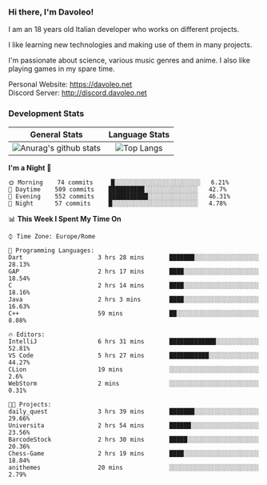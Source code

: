 ### Hi there, I'm Davoleo!

I am an 18 years old Italian developer who works on different projects.

I like learning new technologies and making use of them in many projects.

I'm passionate about science, various music genres and anime.
I also like playing games in my spare time.

Personal Website: https://davoleo.net <br>
Discord Server: http://discord.davoleo.net

### Development Stats

General Stats             |  Language Stats
:-------------------------:|:-------------------------:
![Anurag's github stats](https://github-readme-stats.vercel.app/api?username=Davoleo&count_private=true&show_icons=true&theme=tokyonight)  |  ![Top Langs](https://github-readme-stats.vercel.app/api/top-langs/?username=Davoleo&theme=tokyonight&layout=compact)



<!--START_SECTION:waka-->
**I'm a Night 🦉** 

```text
🌞 Morning    74 commits     █░░░░░░░░░░░░░░░░░░░░░░░░   6.21% 
🌆 Daytime    509 commits    ██████████░░░░░░░░░░░░░░░   42.7% 
🌃 Evening    552 commits    ███████████░░░░░░░░░░░░░░   46.31% 
🌙 Night      57 commits     █░░░░░░░░░░░░░░░░░░░░░░░░   4.78%

```


📊 **This Week I Spent My Time On** 

```text
⌚︎ Time Zone: Europe/Rome

💬 Programming Languages: 
Dart                     3 hrs 28 mins       ███████░░░░░░░░░░░░░░░░░░   28.13% 
GAP                      2 hrs 17 mins       ████░░░░░░░░░░░░░░░░░░░░░   18.54% 
C                        2 hrs 14 mins       ████░░░░░░░░░░░░░░░░░░░░░   18.16% 
Java                     2 hrs 3 mins        ████░░░░░░░░░░░░░░░░░░░░░   16.63% 
C++                      59 mins             ██░░░░░░░░░░░░░░░░░░░░░░░   8.08%

🔥 Editors: 
IntelliJ                 6 hrs 31 mins       █████████████░░░░░░░░░░░░   52.81% 
VS Code                  5 hrs 27 mins       ███████████░░░░░░░░░░░░░░   44.27% 
CLion                    19 mins             ░░░░░░░░░░░░░░░░░░░░░░░░░   2.6% 
WebStorm                 2 mins              ░░░░░░░░░░░░░░░░░░░░░░░░░   0.31%

🐱‍💻 Projects: 
daily_quest              3 hrs 39 mins       ███████░░░░░░░░░░░░░░░░░░   29.66% 
Universita               2 hrs 54 mins       ██████░░░░░░░░░░░░░░░░░░░   23.56% 
BarcodeStock             2 hrs 30 mins       █████░░░░░░░░░░░░░░░░░░░░   20.36% 
Chess-Game               2 hrs 19 mins       ████░░░░░░░░░░░░░░░░░░░░░   18.84% 
anithemes                20 mins             ░░░░░░░░░░░░░░░░░░░░░░░░░   2.79%

```


<!--END_SECTION:waka-->

<!--
**Davoleo/Davoleo** is a ✨ _special_ ✨ repository because its `README.md` (this file) appears on your GitHub profile.

https://gist.github.com/Davoleo/43516c64c8169e24dc2571c34713863b

Here are some ideas to get you started:

- 🔭 I’m currently working on ...
- 🌱 I’m currently learning ...
- 👯 I’m looking to collaborate on ...
- 🤔 I’m looking for help with ...
- 💬 Ask me about ...
- 📫 How to reach me: ...
- 😄 Pronouns: ...
- ⚡ Fun fact: ...
-->
